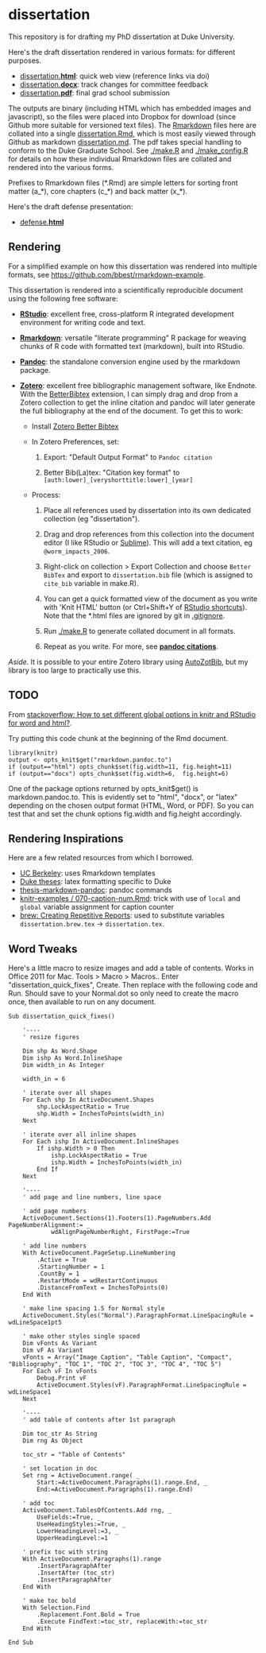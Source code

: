 # dissertation

This repository is for drafting my PhD dissertation at Duke University.

Here's the draft dissertation rendered in various formats: for different purposes.

- [dissertation.**html**](https://www.dropbox.com/s/oq0rqikqtwmwu6s/dissertation.html): quick web view (reference links via doi)
- [dissertation.**docx**](https://www.dropbox.com/s/9we24lwcttq1x8v/dissertation.docx): track changes for committee feedback
- [dissertation.**pdf**](https://www.dropbox.com/s/anncmip53zvmvlu/dissertation.pdf): final grad school submission

The outputs are binary (including HTML which has embedded images and javascript), so the files were placed into Dropbox for download (since Github more suitable for versioned text files). The [Rmarkdown](http://rmarkdown.rstudio.com) files here are collated into a single [dissertation.Rmd](./dissertation.Rmd), which is most easily viewed through Github as markdown [dissertation.md](./dissertation.md). The pdf takes special handling to conform to the Duke Graduate School. See [./make.R](make.R) and [./make_config.R](make_config.R) for details on how these individual Rmarkdown files are collated and rendered into the various forms.

Prefixes to Rmarkdown files (\*.Rmd) are simple letters for sorting front matter (a\_\*), core chapters (c\_\*) and back matter (x\_\*).

Here's the draft defense presentation:

- [defense.**html**](http://rawgit.com/bbest/dissertation/master/defense.html)

## Rendering

For a simplified example on how this dissertation was rendered into multiple formats, see https://github.com/bbest/rmarkdown-example.

This dissertation is rendered into a scientifically reproducible document using the following free software:

- [**RStudio**](http://www.rstudio.com/): excellent free, cross-platform R integrated development environment for writing code and text.

- [**Rmarkdown**](http://rmarkdown.rstudio.com): versatile "literate programming" R package for weaving chunks of R code with formatted text (markdown), built into RStudio.

- [**Pandoc**](johnmacfarlane.net/pandoc): the standalone conversion engine used by the rmarkdown package.

- [**Zotero**](https://www.zotero.org): excellent free bibliographic management software, like Endnote. With the [BetterBibtex](https://github.com/ZotPlus/zotero-better-bibtex) extension, I can simply drag and drop from a Zotero collection to get the inline citation and pandoc will later generate the full bibliography at the end of the document.  To get this to work:

  - Install [Zotero Better Bibtex](https://github.com/ZotPlus/zotero-better-bibtex)

  - In Zotero Preferences, set:

    1. Export: "Default Output Format" to `Pandoc citation`

    1. Better Bib(La)tex: "Citation key format" to `[auth:lower]_[veryshorttitle:lower]_[year]`

  - Process:

    1. Place all references used by dissertation into its own dedicated collection (eg "dissertation").

    1. Drag and drop references from this collection into the document editor (I like RStudio or [Sublime](http://www.sublimetext.com)). This will add a text citation, eg `@worm_impacts_2006`.

    1. Right-click on collection > Export Collection and choose `Better BibTex` and export to `dissertation.bib` file (which is assigned to `cite_bib` variable in make.R).

    1. You can get a quick formatted view of the document as you write with 'Knit HTML' button (or Ctrl+Shift+Y of [RStudio shortcuts](https://support.rstudio.com/hc/en-us/articles/200711853-Keyboard-Shortcuts)). Note that the *.html files are ignored by git in [.gitignore](./.gitignore).

    1. Run [./make.R](make.R) to generate collated document in all formats.

    1. Repeat as you write. For more, see [**pandoc citations**](http://johnmacfarlane.net/pandoc/demo/example19/Citations.html).

_Aside_. It is possible to your entire Zotero library using [AutoZotBib](http://www.rtwilson.com/academic/autozotbib), but my library is too large to practically use this.

## TODO

From [stackoverflow: How to set different global options in knitr and RStudio for word and html?](http://stackoverflow.com/questions/25236850/how-to-set-different-global-options-in-knitr-and-rstudio-for-word-and-html).

Try putting this code chunk at the beginning of the Rmd document.

```{r setup, cache=FALSE, include=FALSE}
library(knitr)
output <- opts_knit$get("rmarkdown.pandoc.to")
if (output=="html") opts_chunk$set(fig.width=11, fig.height=11)
if (output=="docx") opts_chunk$set(fig.width=6,  fig.height=6)
```
One of the package options returned by opts_knit$get() is markdown.pandoc.to. This is evidently set to "html", "docx", or "latex" depending on the chosen output format (HTML, Word, or PDF). So you can test that and set the chunk options fig.width and fig.height accordingly.

## Rendering Inspirations

Here are a few related resources from which I borrowed.

- [UC Berkeley](https://github.com/stevenpollack/ucbthesis): uses Rmarkdown templates
- [Duke theses](http://gradschool.duke.edu/academics/theses/): latex formatting specific to Duke
- [thesis-markdown-pandoc](https://github.com/chiakaivalya/thesis-markdown-pandoc): pandoc commands
- [knitr-examples / 070-caption-num.Rmd](https://github.com/yihui/knitr-examples/blob/master/070-caption-num.Rmd): trick with use of `local` and `global` variable assignment for caption counter
- [brew: Creating Repetitive Reports](http://learnr.wordpress.com/2009/09/09/brew-creating-repetitive-reports/): used to substitute variables `dissertation.brew.tex` -> `dissertation.tex`.

## Word Tweaks

Here's a little macro to resize images and add a table of contents. Works in Office 2011 for Mac. Tools > Macro > Macros.. Enter "dissertation_quick_fixes", Create. Then replace with the following code and Run. Should save to your Normal.dot so only need to create the macro once, then available to run on any document.

```vbnet
Sub dissertation_quick_fixes()

    '----
    ' resize figures
    
    Dim shp As Word.Shape
    Dim ishp As Word.InlineShape
    Dim width_in As Integer
    
    width_in = 6
    
    ' iterate over all shapes
    For Each shp In ActiveDocument.Shapes
        shp.LockAspectRatio = True
        shp.Width = InchesToPoints(width_in)
    Next
    
    ' iterate over all inline shapes
    For Each ishp In ActiveDocument.InlineShapes
        If ishp.Width > 0 Then
            ishp.LockAspectRatio = True
            ishp.Width = InchesToPoints(width_in)
        End If
    Next
    
    '----
    ' add page and line numbers, line space
    
    ' add page numbers
    ActiveDocument.Sections(1).Footers(1).PageNumbers.Add PageNumberAlignment:= _
            wdAlignPageNumberRight, FirstPage:=True
    
    ' add line numbers
    With ActiveDocument.PageSetup.LineNumbering
        .Active = True
        .StartingNumber = 1
        .CountBy = 1
        .RestartMode = wdRestartContinuous
        .DistanceFromText = InchesToPoints(0)
    End With
    
    ' make line spacing 1.5 for Normal style
    ActiveDocument.Styles("Normal").ParagraphFormat.LineSpacingRule = wdLineSpace1pt5
    
    ' make other styles single spaced
    Dim vFonts As Variant
    Dim vF As Variant
    vFonts = Array("Image Caption", "Table Caption", "Compact", "Bibliography", "TOC 1", "TOC 2", "TOC 3", "TOC 4", "TOC 5")
    For Each vF In vFonts
        Debug.Print vF
        ActiveDocument.Styles(vF).ParagraphFormat.LineSpacingRule = wdLineSpace1
    Next
    
    '----
    ' add table of contents after 1st paragraph
    
    Dim toc_str As String
    Dim rng As Object
    
    toc_str = "Table of Contents"
    
    ' set location in doc
    Set rng = ActiveDocument.range( _
        Start:=ActiveDocument.Paragraphs(1).range.End, _
        End:=ActiveDocument.Paragraphs(1).range.End)
    
    ' add toc
    ActiveDocument.TablesOfContents.Add rng, _
        UseFields:=True, _
        UseHeadingStyles:=True, _
        LowerHeadingLevel:=3, _
        UpperHeadingLevel:=1
    
    ' prefix toc with string
    With ActiveDocument.Paragraphs(1).range
        .InsertParagraphAfter
        .InsertAfter (toc_str)
        .InsertParagraphAfter
    End With
    
    ' make toc bold
    With Selection.Find
        .Replacement.Font.Bold = True
        .Execute FindText:=toc_str, replaceWith:=toc_str
    End With

End Sub
```
